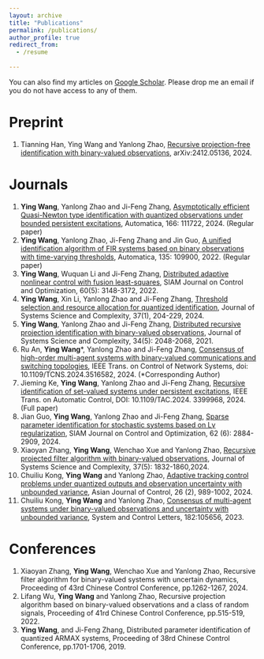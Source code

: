 ```yaml
---
layout: archive
title: "Publications"
permalink: /publications/
author_profile: true
redirect_from:
  - /resume
 
---
```

You can also find my articles on [Google Scholar](https://scholar.google.com.hk/citations?user=J2bouWoAAAAJ&hl=zh-en). Please drop me an email if you do not have access to any of them.


Preprint
======
1. Tianning Han, Ying Wang and Yanlong Zhao, [Recursive projection-free identification with binary-valued observations](https://arxiv.org/abs/2412.05136), arXiv:2412.05136, 2024.


   
Journals
======
1. **Ying Wang**, Yanlong Zhao and Ji-Feng Zhang, [Asymptotically efficient Quasi-Newton type identification with quantized observations under bounded persistent excitations](https://www.sciencedirect.com/science/article/pii/S0005109824002164), Automatica, 166: 111722, 2024. (Regular paper)
2. **Ying Wang**, Yanlong Zhao, Ji-Feng Zhang and Jin Guo, [A unified identification algorithm of FIR systems based on binary observations with time-varying thresholds](https://www.sciencedirect.com/science/article/pii/S0005109821005161), Automatica, 135: 109900, 2022. (Regular paper)
3. **Ying Wang**, Wuquan Li and Ji-Feng Zhang, [Distributed adaptive nonlinear control with fusion least-squares](https://epubs.siam.org/doi/abs/10.1137/21M1419763), SIAM Journal on Control and Optimization, 60(5): 3148-3172, 2022.
4. **Ying Wang**, Xin Li, Yanlong Zhao and Ji-Feng Zhang, [Threshold selection and resource allocation for quantized identification](https://link.springer.com/article/10.1007/s11424-024-3369-8), Journal of Systems Science and Complexity, 37(1), 204-229, 2024.
5. **Ying Wang**, Yanlong Zhao and Ji-Feng Zhang, [Distributed recursive projection identification with binary-valued observations](https://link.springer.com/article/10.1007/s11424-021-1267-x), Journal of Systems Science and Complexity, 34(5): 2048-2068, 2021.
6. Ru An, **Ying Wang***, Yanlong Zhao and Ji-Feng Zhang, [Consensus of high-order multi-agent systems with binary-valued communications and switching topologies](https://ieeexplore.ieee.org/document/10795218), IEEE Trans. on Control of Network Systems, doi: 10.1109/TCNS.2024.3516582, 2024. (*Corresponding Author)
7. Jieming Ke, **Ying Wang**, Yanlong Zhao and Ji-Feng Zhang, [Recursive identification of set-valued systems under persistent excitations](https://ieeexplore.ieee.org/abstract/document/10529315), IEEE Trans. on Automatic Control, DOI: 10.1109/TAC.2024. 3399968, 2024. (Full paper)
8. Jian Guo, **Ying Wang**, Yanlong Zhao and Ji-Feng Zhang, [Sparse parameter identification for stochastic systems based on Lγ regularization](https://epubs.siam.org/doi/full/10.1137/23M1599513), SIAM Journal on Control and Optimization, 62 (6): 2884-2909, 2024.
9. Xiaoyan Zhang, **Ying Wang**, Wenchao Xue and Yanlong Zhao, [Recursive projected filter algorithm with binary-valued observations](https://link.springer.com/article/10.1007/s11424-024-3466-8), Journal of Systems Science and Complexity, 37(5): 1832-1860,2024.
10. Chuiliu Kong, **Ying Wang** and Yanlong Zhao, [Adaptive tracking control problems under quantized outputs and observation uncertainty with unbounded variance](https://onlinelibrary.wiley.com/doi/full/10.1002/asjc.3244), Asian Journal of Control, 26 (2), 989-1002, 2024.
11. Chuiliu Kong, **Ying Wang** and Yanlong Zhao, [Consensus of multi-agent systems under binary-valued observations and uncertainty with unbounded variance](https://www.sciencedirect.com/science/article/pii/S0167691123002037), System and Control Letters, 182:105656, 2023.



Conferences
======
1. Xiaoyan Zhang, **Ying Wang**, Wenchao Xue and Yanlong Zhao, Recursive filter algorithm for binary-valued systems with uncertain dynamics, Proceeding of 43rd Chinese Control Conference, pp.1262-1267, 2024.
2. Lifang Wu, **Ying Wang** and Yanlong Zhao, Recursive projection algorithm based on binary-valued observations and a class of random signals, Proceeding of 41rd Chinese Control Conference, pp.515-519, 2022.
3. **Ying Wang**, and Ji-Feng Zhang, Distributed parameter identification of quantized ARMAX systems, Proceeding of 38rd Chinese Control Conference, pp.1701-1706, 2019.

